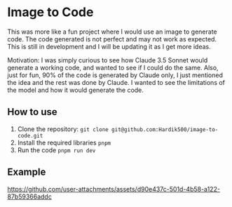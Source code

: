 # Image to Code

This was more like a fun project where I would use an image to generate code. The code generated is not perfect and may not work as expected. This is still in development and I will be updating it as I get more ideas.

Motivation: I was simply curious to see how Claude 3.5 Sonnet would generate a working code, and wanted to see if I could do the same. Also, just for fun, 90% of the code is generated by Claude only, I just mentioned the idea and the rest was done by Claude. I wanted to see the limitations of the model and how it would generate the code.

## How to use

1. Clone the repository: `git clone git@github.com:Hardik500/image-to-code.git`
2. Install the required libraries `pnpm`
3. Run the code `pnpm run dev`

## Example

https://github.com/user-attachments/assets/d90e437c-501d-4b58-a122-87b59366addc

